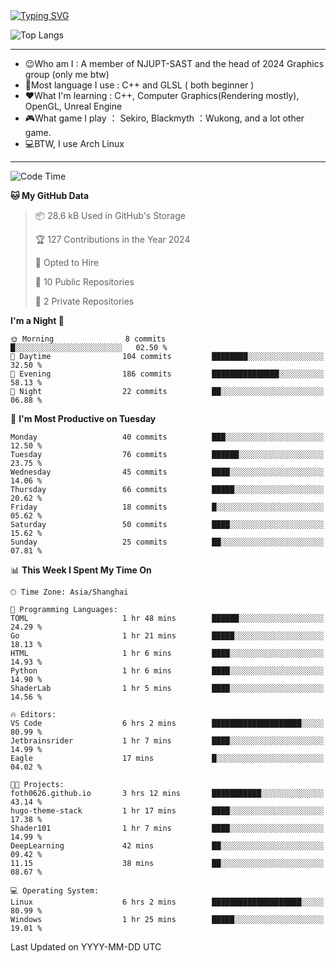 <a href="https://git.io/typing-svg">
  <img src="https://readme-typing-svg.demolab.com?font=Fira+Code&pause=1000&random=false&width=435&separator=%3D&lines=std%3A%3Aprintln(%22Hello,+world!%22);" alt="Typing SVG" />
</a>

![Top Langs](https://github-readme-stats.vercel.app/api/top-langs/?username=FOTH0626&theme=transparent)

---

- 😉Who am I : A member of NJUPT-SAST and the head of 2024 Graphics group (only me btw)
- 📖Most language I use : C++ and GLSL ( both beginner )
- ❤What I'm learning : C++, Computer Graphics(Rendering mostly), OpenGL, Unreal Engine
- 🎮What game I play ： Sekiro, Blackmyth ：Wukong, and a lot other game.
- 💻BTW, I use Arch Linux
---
<!--START_SECTION:waka-->
![Code Time](http://img.shields.io/badge/Code%20Time-20%20hrs%2056%20mins-blue)

**🐱 My GitHub Data** 

> 📦 28.6 kB Used in GitHub's Storage 
 > 
> 🏆 127 Contributions in the Year 2024
 > 
> 💼 Opted to Hire
 > 
> 📜 10 Public Repositories 
 > 
> 🔑 2 Private Repositories 
 > 
**I'm a Night 🦉** 

```text
🌞 Morning                8 commits           █░░░░░░░░░░░░░░░░░░░░░░░░   02.50 % 
🌆 Daytime                104 commits         ████████░░░░░░░░░░░░░░░░░   32.50 % 
🌃 Evening                186 commits         ███████████████░░░░░░░░░░   58.13 % 
🌙 Night                  22 commits          ██░░░░░░░░░░░░░░░░░░░░░░░   06.88 % 
```
📅 **I'm Most Productive on Tuesday** 

```text
Monday                   40 commits          ███░░░░░░░░░░░░░░░░░░░░░░   12.50 % 
Tuesday                  76 commits          ██████░░░░░░░░░░░░░░░░░░░   23.75 % 
Wednesday                45 commits          ████░░░░░░░░░░░░░░░░░░░░░   14.06 % 
Thursday                 66 commits          █████░░░░░░░░░░░░░░░░░░░░   20.62 % 
Friday                   18 commits          █░░░░░░░░░░░░░░░░░░░░░░░░   05.62 % 
Saturday                 50 commits          ████░░░░░░░░░░░░░░░░░░░░░   15.62 % 
Sunday                   25 commits          ██░░░░░░░░░░░░░░░░░░░░░░░   07.81 % 
```


📊 **This Week I Spent My Time On** 

```text
🕑︎ Time Zone: Asia/Shanghai

💬 Programming Languages: 
TOML                     1 hr 48 mins        ██████░░░░░░░░░░░░░░░░░░░   24.29 % 
Go                       1 hr 21 mins        █████░░░░░░░░░░░░░░░░░░░░   18.13 % 
HTML                     1 hr 6 mins         ████░░░░░░░░░░░░░░░░░░░░░   14.93 % 
Python                   1 hr 6 mins         ████░░░░░░░░░░░░░░░░░░░░░   14.90 % 
ShaderLab                1 hr 5 mins         ████░░░░░░░░░░░░░░░░░░░░░   14.56 % 

🔥 Editors: 
VS Code                  6 hrs 2 mins        ████████████████████░░░░░   80.99 % 
Jetbrainsrider           1 hr 7 mins         ████░░░░░░░░░░░░░░░░░░░░░   14.99 % 
Eagle                    17 mins             █░░░░░░░░░░░░░░░░░░░░░░░░   04.02 % 

🐱‍💻 Projects: 
foth0626.github.io       3 hrs 12 mins       ███████████░░░░░░░░░░░░░░   43.14 % 
hugo-theme-stack         1 hr 17 mins        ████░░░░░░░░░░░░░░░░░░░░░   17.38 % 
Shader101                1 hr 7 mins         ████░░░░░░░░░░░░░░░░░░░░░   14.99 % 
DeepLearning             42 mins             ██░░░░░░░░░░░░░░░░░░░░░░░   09.42 % 
11.15                    38 mins             ██░░░░░░░░░░░░░░░░░░░░░░░   08.67 % 

💻 Operating System: 
Linux                    6 hrs 2 mins        ████████████████████░░░░░   80.99 % 
Windows                  1 hr 25 mins        █████░░░░░░░░░░░░░░░░░░░░   19.01 % 
```


 Last Updated on YYYY-MM-DD UTC
<!--END_SECTION:waka-->
